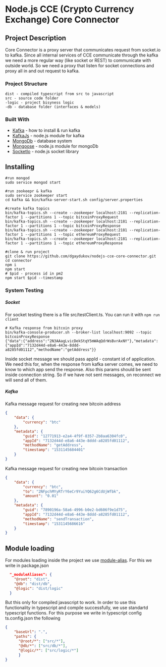 # Node.js CCE (Crypto Currency Exchange) Core Connector

## Project Description
Core Connector is a proxy server that communicates request from socket.io to kafka. Since all internal services of CCE communicate through the 
kafka we need a more regular way (like socket or REST) to communicate with outside world. So we need a proxy that listen for socket connections
and proxy all in and out request to kafka.

### Project Structure
```
dist - compiled typescript from src to javascript
src - source code folder
-logic - project bisyness logic
-db - database folder (interfaces & models)
```

### Built With

* [Kafka](https://kafka.apache.org/quickstart) - how to install & run kafka
* [KafkaJs](https://www.npmjs.com/package/kafka-node) - node.js module for kafka
* [MongoDb](https://docs.mongodb.com/manual/tutorial/install-mongodb-on-ubuntu) - database system
* [Mongoose](https://www.npmjs.com/package/mongoose) - node.js module for mongoDb
* [SocketIo](https://www.npmjs.com/package/socket.io) - node.js socket library

## Installing 
```shell
#run mongod
sudo service mongod start

#run zookeepr & kafka
sudo service zookeeper start
cd kafka && bin/kafka-server-start.sh config/server.properties

#create kafka topics
bin/kafka-topics.sh --create --zookeeper localhost:2181 --replication-factor 1 --partitions 1 --topic bitcoinProxyRequest
bin/kafka-topics.sh --create --zookeeper localhost:2181 --replication-factor 1 --partitions 1 --topic bitcoinProxyResponse
bin/kafka-topics.sh --create --zookeeper localhost:2181 --replication-factor 1 --partitions 1 --topic ethereumProxyRequest
bin/kafka-topics.sh --create --zookeeper localhost:2181 --replication-factor 1 --partitions 1 --topic ethereumProxyResponse

#clone & run project
git clone https://github.com/dgaydukov/nodejs-cce-core-connector.git
cd connector
npm i
npm start
# $pid - process id in pm2
npm start $pid --timestamp
```



### System Testing

##### Socket

For socket testing there is a file src/testClient.ts. You can run it with `npm run client`

```shell
# Kafka response from bitcoin proxy
bin/kafka-console-producer.sh --broker-list localhost:9092 --topic bitcoinProxyResponse
{"data":{"address":"2N3AAagLvicDekStqY5mWAqQdrWsBvrAxNY"},"metadata":{"appId":"7132d44d-e8a6-443e-8ddd-a8285fd01112","methodName":"getAddress"}}
```

Inside socket message we should pass appId - constant id of application. We need this for, when the response from kafka server comes, we 
need to know to which app send the response. Also this params should be sent inside connection string. So if we have not sent messages,
on reconnect we will send all of them.



##### Kafka

Kafka message request for creating new bitcoin address
```json
{
    "data": {
        "currency": "btc"
    },
    "metadata": {
        "guid": "12771913-e2a4-4f9f-8357-2b8aa6304fc0",
        "appId": "7132d44d-e8a6-443e-8ddd-a8285fd01112",
        "methodName": "getAddress",
        "timestamp": "1531145684401"
    }
}
```

Kafka message request for creating new bitcoin transaction
```json
{
    "data": {
        "currency": "btc",
        "to": "2NFpchMYyRTrY6eCr9YuiYQ62g6CdUjWfbk",
        "amount": "0.01"
    },
    "metadata": {
        "guid": "7890196a-58a6-4996-b0e2-bd606f9e1d75",
        "appId": "7132d44d-e8a6-443e-8ddd-a8285fd01112",
        "methodName": "sendTransaction",
        "timestamp": "1531145686616"
    }
}
```




## Module loading

For modules loading inside the project we use [module-alias](https://www.npmjs.com/package/module-alias). For this we write in package.json
```json
  "_moduleAliases": {
    "@root": "dist",
    "@db": "dist/db",
    "@logic": "dist/logic"
  }
```
But this only for compiled javascript to work. In order to use this functionality in typescript and compile successfully, we use standartd
typescript functions. For this purpose we write in typescript config ts.config.json the following
```json
{
    "baseUrl": ".",
    "paths": {
      "@root/*": ["src/*"],
      "@db/*": ["src/db/*"],
      "@logic/*": ["src/logic/*"]
      }
}
```

























